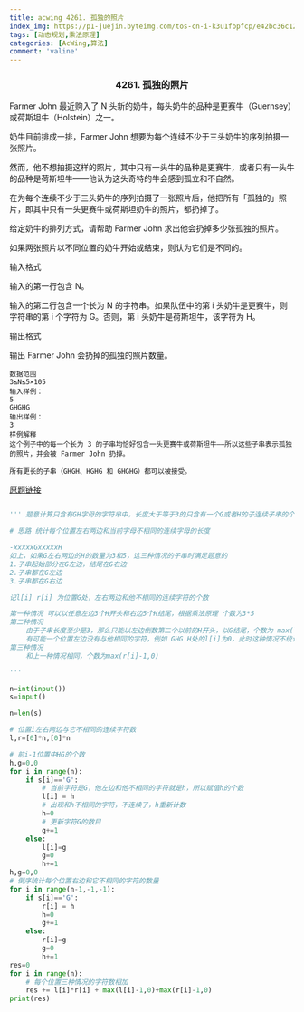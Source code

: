 ```yaml
---
title: acwing 4261. 孤独的照片
index_img: https://p1-juejin.byteimg.com/tos-cn-i-k3u1fbpfcp/e42bc36c123847c5b40f3cdaba9af06b~tplv-k3u1fbpfcp-watermark.image
tags: [动态规划,乘法原理]
categories: [AcWing,算法]
comment: 'valine'
---
```



### <center> 4261. 孤独的照片
 

Farmer John 最近购入了 N 头新的奶牛，每头奶牛的品种是更赛牛（Guernsey）或荷斯坦牛（Holstein）之一。

奶牛目前排成一排，Farmer John 想要为每个连续不少于三头奶牛的序列拍摄一张照片。

然而，他不想拍摄这样的照片，其中只有一头牛的品种是更赛牛，或者只有一头牛的品种是荷斯坦牛——他认为这头奇特的牛会感到孤立和不自然。

在为每个连续不少于三头奶牛的序列拍摄了一张照片后，他把所有「孤独的」照片，即其中只有一头更赛牛或荷斯坦奶牛的照片，都扔掉了。

给定奶牛的排列方式，请帮助 Farmer John 求出他会扔掉多少张孤独的照片。

如果两张照片以不同位置的奶牛开始或结束，则认为它们是不同的。

输入格式

输入的第一行包含 N。

输入的第二行包含一个长为 N 的字符串。如果队伍中的第 i 头奶牛是更赛牛，则字符串的第 i 个字符为 G。否则，第 i 头奶牛是荷斯坦牛，该字符为 H。

输出格式

输出 Farmer John 会扔掉的孤独的照片数量。
```
数据范围
3≤N≤5×105
输入样例：
5
GHGHG
输出样例：
3
样例解释
这个例子中的每一个长为 3 的子串均恰好包含一头更赛牛或荷斯坦牛——所以这些子串表示孤独的照片，并会被 Farmer John 扔掉。

所有更长的子串（GHGH、HGHG 和 GHGHG）都可以被接受。
```
[原题链接](https://www.acwing.com/problem/content/description/4264/)



```py

''' 题意计算只含有GH字母的字符串中，长度大于等于3的只含有一个G或者H的子连续子串的个数

# 思路 统计每个位置左右两边和当前字母不相同的连续字母的长度

-xxxxxGxxxxxH
如上，如果G左右两边的H的数量为3和5，这三种情况的子串时满足题意的
1.子串起始部分在G左边，结尾在G右边  
2.子串都在G左边
3.子串都在G右边

记l[i] r[i] 为位置G处，左右两边和他不相同的连续字符的个数

第一种情况 可以以任意左边3个H开头和右边5个H结尾，根据乘法原理 个数为3*5
第二种情况 
    由于子串长度至少是3，那么只能以左边倒数第二个以前的H开头，以G结尾，个数为 max(l[i]-1,0) 
    有可能一个位置左边没有与他相同的字符，例如 GHG H处的l[i]为0，此时这种情况不统计，防止l[i]-1=-1导致结果错误，所以取0
第三种情况
    和上一种情况相同，个数为max(r[i]-1,0)

'''

n=int(input())
s=input()

n=len(s)

# 位置i左右两边与它不相同的连续字符数
l,r=[0]*n,[0]*n

# 前i-1位置中HG的个数
h,g=0,0
for i in range(n):
    if s[i]=='G':
        # 当前字符是G，他左边和他不相同的字符就是h，所以赋值h的个数
        l[i] = h
        # 出现和h不相同的字符，不连续了，h重新计数
        h=0
        # 更新字符G的数目
        g+=1
    else:
        l[i]=g
        g=0
        h+=1
h,g=0,0
# 倒序统计每个位置右边和它不相同的字符的数量
for i in range(n-1,-1,-1):
    if s[i]=='G':
        r[i] = h
        h=0
        g+=1
    else:
        r[i]=g
        g=0
        h+=1
res=0
for i in range(n):
    # 每个位置三种情况的字符数相加
    res += l[i]*r[i] + max(l[i]-1,0)+max(r[i]-1,0)
print(res)
```  
